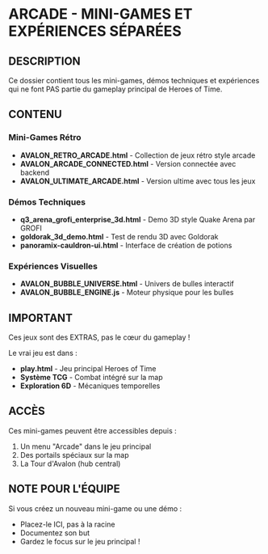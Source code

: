 # ARCADE - MINI-GAMES ET EXPÉRIENCES SÉPARÉES

## DESCRIPTION
Ce dossier contient tous les mini-games, démos techniques et expériences qui ne font PAS partie du gameplay principal de Heroes of Time.

## CONTENU

### Mini-Games Rétro
- **AVALON_RETRO_ARCADE.html** - Collection de jeux rétro style arcade
- **AVALON_ARCADE_CONNECTED.html** - Version connectée avec backend
- **AVALON_ULTIMATE_ARCADE.html** - Version ultime avec tous les jeux

### Démos Techniques
- **q3_arena_grofi_enterprise_3d.html** - Demo 3D style Quake Arena par GROFI
- **goldorak_3d_demo.html** - Test de rendu 3D avec Goldorak
- **panoramix-cauldron-ui.html** - Interface de création de potions

### Expériences Visuelles
- **AVALON_BUBBLE_UNIVERSE.html** - Univers de bulles interactif
- **AVALON_BUBBLE_ENGINE.js** - Moteur physique pour les bulles

## IMPORTANT
Ces jeux sont des EXTRAS, pas le cœur du gameplay !

Le vrai jeu est dans :
- **play.html** - Jeu principal Heroes of Time
- **Système TCG** - Combat intégré sur la map
- **Exploration 6D** - Mécaniques temporelles

## ACCÈS
Ces mini-games peuvent être accessibles depuis :
1. Un menu "Arcade" dans le jeu principal
2. Des portails spéciaux sur la map
3. La Tour d'Avalon (hub central)

## NOTE POUR L'ÉQUIPE
Si vous créez un nouveau mini-game ou une démo :
- Placez-le ICI, pas à la racine
- Documentez son but
- Gardez le focus sur le jeu principal !